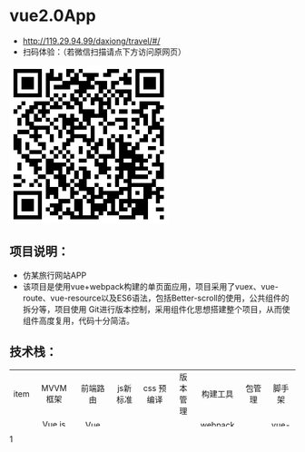 # vue2.0App
*  http://119.29.94.99/daxiong/travel/#/
* 扫码体验：（若微信扫描请点下方访问原网页）

![6](https://github.com/zzzkun/vue2.0App/blob/master/1533735454.png)


项目说明：
--------
*  仿某旅行网站APP
*  该项目是使用vue+webpack构建的单页面应用，项目采用了vuex、vue-route、vue-resource以及ES6语法，包括Better-scroll的使用，公共组件的拆分等，项目使用  Git进行版本控制，采用组件化思想搭建整个项目，从而使组件高度复用，代码十分简洁。

技术栈：
------
<table border="0px" align="center" bordercolor="black" width="100%" height="100px">
    <tr align="center">
        <td>item</td>
        <td>MVVM框架</td>
        <td>前端路由</td>
        <td>js新标准</td>
        <td>css 预编译</td>
        <td>版本管理</td>
        <td>构建工具</td>
        <td>	包管理</td>
        <td>脚手架</td>
    </tr>
    <tr align="center">
        <td>技术</td>
        <td>	Vue.js（2.x）</td>
        <td>Vue Router</td>
        <td>ES6</td>
        <td>stylus</td>
        <td>git</td>
        <td>webpack 3.6</td>
         <td>npm</td>
        <td>vue-cli</td>
    </tr>
</table>
1
